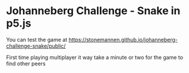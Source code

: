 # Johanneberg Challenge - Snake in p5.js

You can test the game at <https://stonemannen.github.io/johanneberg-challenge-snake/public/>


First time playing multiplayer it way take a minute or two for the game to find other peers
